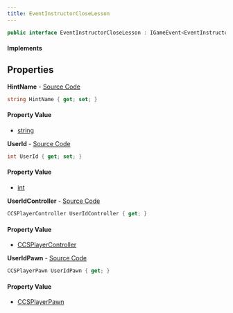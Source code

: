 ```yaml
---
title: EventInstructorCloseLesson
---
```


```csharp
public interface EventInstructorCloseLesson : IGameEvent<EventInstructorCloseLesson>
```

#### Implements

## Properties

**HintName** - [Source Code](https://github.com/swiftly-solution/swiftlys2/blob/main/managed/src/SwiftlyS2.Generated/GameEvents/Interfaces/EventInstructorCloseLesson.cs#L43)

```csharp
string HintName { get; set; }
```

#### Property Value

- [string](https://learn.microsoft.com/dotnet/api/system.string)

**UserId** - [Source Code](https://github.com/swiftly-solution/swiftlys2/blob/main/managed/src/SwiftlyS2.Generated/GameEvents/Interfaces/EventInstructorCloseLesson.cs#L36)

```csharp
int UserId { get; set; }
```

#### Property Value

- [int](https://learn.microsoft.com/dotnet/api/system.int32)

**UserIdController** - [Source Code](https://github.com/swiftly-solution/swiftlys2/blob/main/managed/src/SwiftlyS2.Generated/GameEvents/Interfaces/EventInstructorCloseLesson.cs#L22)

```csharp
CCSPlayerController UserIdController { get; }
```

#### Property Value

- [CCSPlayerController](/docs/api/shared/schemadefinitions/ccsplayercontroller)

**UserIdPawn** - [Source Code](https://github.com/swiftly-solution/swiftlys2/blob/main/managed/src/SwiftlyS2.Generated/GameEvents/Interfaces/EventInstructorCloseLesson.cs#L29)

```csharp
CCSPlayerPawn UserIdPawn { get; }
```

#### Property Value

- [CCSPlayerPawn](/docs/api/shared/schemadefinitions/ccsplayerpawn)

